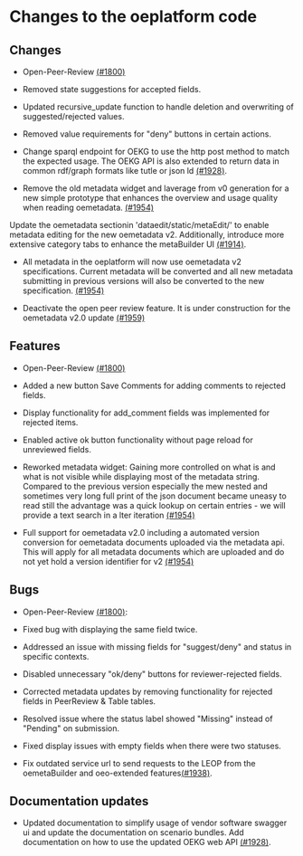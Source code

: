 <!--
SPDX-FileCopyrightText: 2025 Jonas Huber <https://github.com/jh-RLI> © Reiner Lemoine Institut

SPDX-License-Identifier: CC0-1.0
-->

# Changes to the oeplatform code

## Changes

- Open-Peer-Review
  [(#1800)](https://github.com/OpenEnergyPlatform/oeplatform/pull/1800)
- Removed state suggestions for accepted fields.
- Updated recursive_update function to handle deletion and overwriting of
  suggested/rejected values.
- Removed value requirements for "deny" buttons in certain actions.

- Change sparql endpoint for OEKG to use the http post method to match the
  expected usage. The OEKG API is also extended to return data in common
  rdf/graph formats like tutle or json ld
  [(#1928)](https://github.com/OpenEnergyPlatform/oeplatform/pull/1928).

- Remove the old metadata widget and laverage from v0 generation for a new
  simple prototype that enhances the overview and usage quality when reading
  oemetadata.
  [(#1954)](https://github.com/OpenEnergyPlatform/oeplatform/pull/1954)

Update the oemetadata sectionin 'dataedit/static/metaEdit/' to enable metadata
editing for the new oemetadata v2. Additionally, introduce more extensive
category tabs to enhance the metaBuilder UI
[(#1914)](https://github.com/OpenEnergyPlatform/oeplatform/pull/1914).

- All metadata in the oeplatform will now use oemetadata v2 specifications.
  Current metadata will be converted and all new metadata submitting in previous
  versions will also be converted to the new specification.
  [(#1954)](https://github.com/OpenEnergyPlatform/oeplatform/pull/1954)

- Deactivate the open peer review feature. It is under construction for the
  oemetadata v2.0 update
  [(#1959)](https://github.com/OpenEnergyPlatform/oeplatform/pull/1959)

## Features

- Open-Peer-Review
  [(#1800)](https://github.com/OpenEnergyPlatform/oeplatform/pull/1800)
- Added a new button Save Comments for adding comments to rejected fields.
- Display functionality for add_comment fields was implemented for rejected
  items.
- Enabled active ok button functionality without page reload for unreviewed
  fields.

- Reworked metadata widget: Gaining more controlled on what is and what is not
  visible while displaying most of the metadata string. Compared to the previous
  version especially the mew nested and sometimes very long full print of the
  json document became uneasy to read still the advantage was a quick lookup on
  certain entries - we will provide a text search in a lter iteration
  [(#1954)](https://github.com/OpenEnergyPlatform/oeplatform/pull/1954)

- Full support for oemetadata v2.0 including a automated version conversion for
  oemetadata documents uploaded via the metadata api. This will apply for all
  metadata documents which are uploaded and do not yet hold a version identifier
  for v2 [(#1954)](https://github.com/OpenEnergyPlatform/oeplatform/pull/1954)

## Bugs

- Open-Peer-Review
  [(#1800)](https://github.com/OpenEnergyPlatform/oeplatform/pull/1800):
- Fixed bug with displaying the same field twice.
- Addressed an issue with missing fields for "suggest/deny" and status in
  specific contexts.
- Disabled unnecessary "ok/deny" buttons for reviewer-rejected fields.
- Corrected metadata updates by removing functionality for rejected fields in
  PeerReview & Table tables.
- Resolved issue where the status label showed "Missing" instead of "Pending" on
  submission.
- Fixed display issues with empty fields when there were two statuses.

- Fix outdated service url to send requests to the LEOP from the oemetaBuilder
  and oeo-extended
  features[(#1938)](https://github.com/OpenEnergyPlatform/oeplatform/pull/1938).

## Documentation updates

- Updated documentation to simplify usage of vendor software swagger ui and
  update the documentation on scenario bundles. Add documentation on how to use
  the updated OEKG web API
  [(#1928)](https://github.com/OpenEnergyPlatform/oeplatform/pull/1928).
